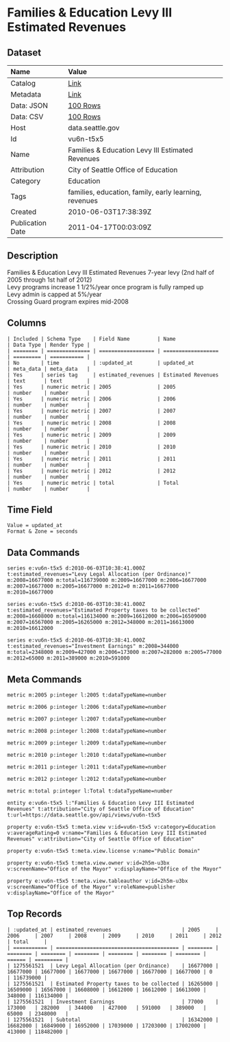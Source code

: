 # Families & Education Levy III Estimated Revenues

## Dataset

| Name | Value |
| :--- | :---- |
| Catalog | [Link](https://catalog.data.gov/dataset/families-education-levy-iii-estimated-revenues-f500e) |
| Metadata | [Link](https://data.seattle.gov/api/views/vu6n-t5x5) |
| Data: JSON | [100 Rows](https://data.seattle.gov/api/views/vu6n-t5x5/rows.json?max_rows=100) |
| Data: CSV | [100 Rows](https://data.seattle.gov/api/views/vu6n-t5x5/rows.csv?max_rows=100) |
| Host | data.seattle.gov |
| Id | vu6n-t5x5 |
| Name | Families & Education Levy III Estimated Revenues |
| Attribution | City of Seattle Office of Education |
| Category | Education |
| Tags | families, education, family, early learning, revenues |
| Created | 2010-06-03T17:38:39Z |
| Publication Date | 2011-04-17T00:03:09Z |

## Description

Families & Education Levy III Estimated Revenues
7-year levy (2nd half of 2005 through 1st half of 2012)		
Levy programs increase 1 1/2%/year once program is fully ramped up		
Levy admin is capped at 5%/year		
Crossing Guard program expires mid-2008

## Columns

```ls
| Included | Schema Type    | Field Name         | Name               | Data Type | Render Type |
| ======== | ============== | ================== | ================== | ========= | =========== |
| No       | time           | :updated_at        | updated_at         | meta_data | meta_data   |
| Yes      | series tag     | estimated_revenues | Estimated Revenues | text      | text        |
| Yes      | numeric metric | 2005               | 2005               | number    | number      |
| Yes      | numeric metric | 2006               | 2006               | number    | number      |
| Yes      | numeric metric | 2007               | 2007               | number    | number      |
| Yes      | numeric metric | 2008               | 2008               | number    | number      |
| Yes      | numeric metric | 2009               | 2009               | number    | number      |
| Yes      | numeric metric | 2010               | 2010               | number    | number      |
| Yes      | numeric metric | 2011               | 2011               | number    | number      |
| Yes      | numeric metric | 2012               | 2012               | number    | number      |
| Yes      | numeric metric | total              | Total              | number    | number      |
```

## Time Field

```ls
Value = updated_at
Format & Zone = seconds
```

## Data Commands

```ls
series e:vu6n-t5x5 d:2010-06-03T10:38:41.000Z t:estimated_revenues="Levy Legal Allocation (per Ordinance)" m:2008=16677000 m:total=116739000 m:2009=16677000 m:2006=16677000 m:2007=16677000 m:2005=16677000 m:2012=0 m:2011=16677000 m:2010=16677000

series e:vu6n-t5x5 d:2010-06-03T10:38:41.000Z t:estimated_revenues="Estimated Property taxes to be collected" m:2008=16608000 m:total=116134000 m:2009=16612000 m:2006=16509000 m:2007=16567000 m:2005=16265000 m:2012=348000 m:2011=16613000 m:2010=16612000

series e:vu6n-t5x5 d:2010-06-03T10:38:41.000Z t:estimated_revenues="Investment Earnings" m:2008=344000 m:total=2348000 m:2009=427000 m:2006=173000 m:2007=282000 m:2005=77000 m:2012=65000 m:2011=389000 m:2010=591000
```

## Meta Commands

```ls
metric m:2005 p:integer l:2005 t:dataTypeName=number

metric m:2006 p:integer l:2006 t:dataTypeName=number

metric m:2007 p:integer l:2007 t:dataTypeName=number

metric m:2008 p:integer l:2008 t:dataTypeName=number

metric m:2009 p:integer l:2009 t:dataTypeName=number

metric m:2010 p:integer l:2010 t:dataTypeName=number

metric m:2011 p:integer l:2011 t:dataTypeName=number

metric m:2012 p:integer l:2012 t:dataTypeName=number

metric m:total p:integer l:Total t:dataTypeName=number

entity e:vu6n-t5x5 l:"Families & Education Levy III Estimated Revenues" t:attribution="City of Seattle Office of Education" t:url=https://data.seattle.gov/api/views/vu6n-t5x5

property e:vu6n-t5x5 t:meta.view v:id=vu6n-t5x5 v:category=Education v:averageRating=0 v:name="Families & Education Levy III Estimated Revenues" v:attribution="City of Seattle Office of Education"

property e:vu6n-t5x5 t:meta.view.license v:name="Public Domain"

property e:vu6n-t5x5 t:meta.view.owner v:id=2h5m-u3bx v:screenName="Office of the Mayor" v:displayName="Office of the Mayor"

property e:vu6n-t5x5 t:meta.view.tableauthor v:id=2h5m-u3bx v:screenName="Office of the Mayor" v:roleName=publisher v:displayName="Office of the Mayor"
```

## Top Records

```ls
| :updated_at | estimated_revenues                       | 2005     | 2006     | 2007     | 2008     | 2009     | 2010     | 2011     | 2012   | total     | 
| =========== | ======================================== | ======== | ======== | ======== | ======== | ======== | ======== | ======== | ====== | ========= | 
| 1275561521  | Levy Legal Allocation (per Ordinance)    | 16677000 | 16677000 | 16677000 | 16677000 | 16677000 | 16677000 | 16677000 | 0      | 116739000 | 
| 1275561521  | Estimated Property taxes to be collected | 16265000 | 16509000 | 16567000 | 16608000 | 16612000 | 16612000 | 16613000 | 348000 | 116134000 | 
| 1275561521  | Investment Earnings                      | 77000    | 173000   | 282000   | 344000   | 427000   | 591000   | 389000   | 65000  | 2348000   | 
| 1275561521  | Subtotal                                 | 16342000 | 16682000 | 16849000 | 16952000 | 17039000 | 17203000 | 17002000 | 413000 | 118482000 | 
```